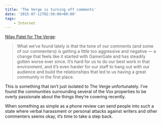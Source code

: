 ```yaml
---
title: 'The Verge is turning off comments'
date: '2015-07-11T02:50:06+00:00'
tags:
    - Internet
---
```


[Nilay Patel for The Verge](https://www.theverge.com/2015/7/6/8901115/were-turning-comments-off-for-a-bit):

> What we’ve found lately is that the tone of our comments (and some of our commenters) is getting a little too aggressive and negative — a change that feels like it started with GamerGate and has steadily gotten worse ever since. It’s hard for us to do our best work in that environment, and it’s even harder for our staff to hang out with our audience and build the relationships that led to us having a great community in the first place.

This is something that isn’t just isolated to The Verge unfortunately. I’ve found the communities surrounding several of the Vox properties to be overly passionate about the things they’re covering recently.

When something as simple as a phone review can send people into such a state where verbal harassment or personal attacks against writers and other commenters seems okay, it’s time to take a step back.
